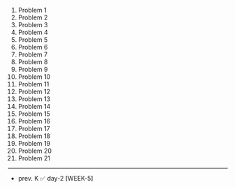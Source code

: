 1. Problem 1
2. Problem 2
3. Problem 3
4. Problem 4
5. Problem 5
6. Problem 6
7. Problem 7
8. Problem 8
9. Problem 9
10. Problem 10
11. Problem 11
12. Problem 12
13. Problem 13
14. Problem 14
15. Problem 15
16. Problem 16
17. Problem 17
18. Problem 18
19. Problem 19
20. Problem 20
21. Problem 21
    
---

- prev. K  ✅ day-2 [WEEK-5]